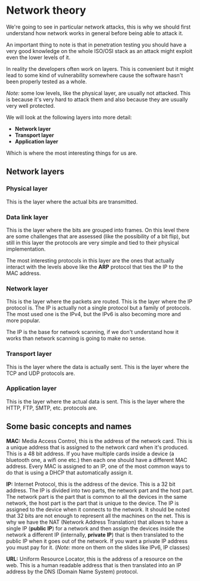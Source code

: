 # Network theory

We're going to see in particular network attacks, this is why we should first understand how network works in general before being able to attack it.

An important thing to note is that in penetration testing you should have a very good knowledge on the whole ISO/OSI stack as an attack might exploit even the lower levels of it.

In reality the developers often work on layers. This is convenient but it might lead to some kind of vulnerability somewhere cause the software hasn't been properly tested as a whole.

*Note:* some low levels, like the physical layer, are usually not attacked. This is because it's very hard to attack them and also because they are usually very well protected.

We will look at the following layers into more detail:

- **Network layer**
- **Transport layer**
- **Application layer**

Which is where the most interesting things for us are.

## Network layers

### Physical layer

This is the layer where the actual bits are transmitted.

### Data link layer

This is the layer where the bits are grouped into frames. On this level there are some challenges that are assessed (like the possibility of a bit flip), but still in this layer the protocols are very simple and tied to their physical implementation.

The most interesting protocols in this layer are the ones that actually interact with the levels above like the **ARP** protocol that ties the IP to the MAC address.

### Network layer

This is the layer where the packets are routed. This is the layer where the IP protocol is. The IP is actually not a single protocol but a family of protocols. The most used one is the IPv4, but the IPv6 is also becoming more and more popular.

The IP is the base for network scanning, if we don't understand how it works than network scanning is going to make no sense.

### Transport layer

This is the layer where the data is actually sent. This is the layer where the TCP and UDP protocols are.

### Application layer

This is the layer where the actual data is sent. This is the layer where the HTTP, FTP, SMTP, etc. protocols are.

## Some basic concepts and names

**MAC:** Media Access Control, this is the address of the network card. This is a unique address that is assigned to the network card when it's produced. This is a 48 bit address. If you have multiple cards inside a device (a bluetooth one, a wifi one etc.) then each one should have a different MAC address. Every MAC is assigned to an IP, one of the most common ways to do that is using a DHCP that automatically assign it.

**IP:** Internet Protocol, this is the address of the device. This is a 32 bit address. The IP is divided into two parts, the network part and the host part. The network part is the part that is common to all the devices in the same network, the host part is the part that is unique to the device. The IP is assigned to the device when it connects to the network. It should be noted that 32 bits are not enough to represent all the machines on the net. This is why we have the NAT (Network Address Translation) that allows to have a single IP (**public IP**) for a network and then assign the devices inside the network a different IP (internally, **private IP**) that is then translated to the public IP when it goes out of the network. If you want a private IP address you must pay for it. (*Note:* more on them on the slides like IPv6, IP classes)

**URL:** Uniform Resource Locator, this is the address of a resource on the web. This is a human readable address that is then translated into an IP address by the DNS (Domain Name System) protocol.
